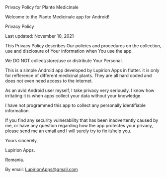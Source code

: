Privacy Policy for Plante Medicinale

Welcome to the Plante Medicinale app for Android!
 

Privacy Policy

Last updated: November 10, 2021

This Privacy Policy describes Our policies and procedures on the collection, use and disclosure of Your information when You use the app.

We DO NOT collect/store/use or distribute Your Personal. 


This is a simple Android app developed by Lupirion Apps in flutter. it is only for refference of different medicinal plants. They are all hard coded and does not even need access to the internet.

As an avid Android user myself, I take privacy very seriously. I know how irritating it is when apps collect your data without your knowledge.

I have not programmed this app to collect any personally identifiable information. 

If you find any security vulnerability that has been inadvertently caused by me, or have any question regarding how the app protectes your privacy, please send me an email and I will surely try to fix it/help you.

Yours sincerely,

Lupirion Apps.

Romania.

By email: LupirionApps@gmail.com
